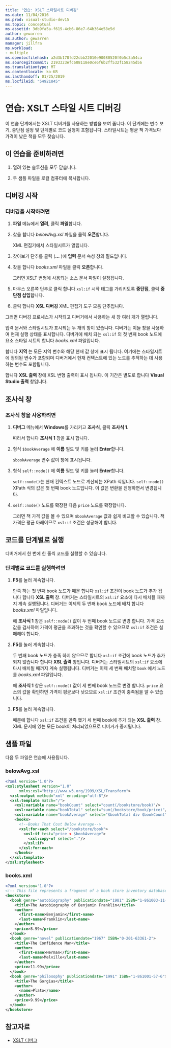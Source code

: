 ```yaml
---
title: '연습: XSLT 스타일시트 디버깅'
ms.date: 11/04/2016
ms.prod: visual-studio-dev15
ms.topic: conceptual
ms.assetid: 3db9fa5a-f619-4cb6-86e7-64b364e58e5d
author: gewarren
ms.author: gewarren
manager: jillfra
ms.workload:
- multiple
ms.openlocfilehash: a2d3b178fd22cbb22010e90080520f0b5c3a54ca
ms.sourcegitcommit: 2193323efc608118e0ce6f6b2ff532f158245d56
ms.translationtype: MT
ms.contentlocale: ko-KR
ms.lasthandoff: 01/25/2019
ms.locfileid: "54921845"
---
```

# <a name="walkthrough-debug-an-xslt-style-sheet"></a>연습: XSLT 스타일 시트 디버깅

이 연습 단계에서는 XSLT 디버거를 사용하는 방법을 보여 줍니다. 이 단계에는 변수 보기, 중단점 설정 및 단계별로 코드 실행이 포함됩니다. 스타일시트는 평균 책 가격보다 가격이 낮은 책을 모두 찾습니다.

## <a name="to-prepare-for-this-walkthrough"></a>이 연습을 준비하려면

1.  열려 있는 솔루션을 모두 닫습니다.

2.  두 샘플 파일을 로컬 컴퓨터에 복사합니다.

## <a name="start-debugging"></a>디버깅 시작

### <a name="to-start-debugging"></a>디버깅을 시작하려면

1.  **파일** 메뉴에서 **열려**, 클릭 **파일**합니다.

2.  찾을 합니다 *belowAvg.xsl* 파일을 클릭 **오픈**합니다.

     XML 편집기에서 스타일시트가 열립니다.

3.  찾아보기 단추를 클릭 (**...** )에 **입력** 문서 속성 창의 필드입니다.

4.  찾을 합니다 *books.xml* 파일을 클릭 **오픈**합니다.

     그러면 XSLT 변형에 사용되는 소스 문서 파일이 설정됩니다.

5.  마우스 오른쪽 단추로 클릭 합니다 `xsl:if` 시작 태그를 가리키도록 **중단점**, 클릭 **중단점 삽입**합니다.

6.  클릭 합니다 **XSL 디버깅** XML 편집기 도구 모음 단추입니다.

그러면 디버깅 프로세스가 시작되고 디버거에서 사용하는 새 창 여러 개가 열립니다.

입력 문서와 스타일시트가 표시되는 두 개의 창이 있습니다. 디버거는 이들 창을 사용하여 현재 실행 상태를 표시합니다. 디버거에 배치 되는 `xsl:if` 의 첫 번째 book 노드에 요소 스타일 시트의 합니다 *books.xml* 파일입니다.

합니다 **지역** 는 모든 지역 변수와 해당 현재 값 창에 표시 됩니다. 여기에는 스타일시트에 정의된 변수가 포함되며 디버거에서 현재 컨텍스트에 있는 노드를 추적하는 데 사용하는 변수도 포함됩니다.

합니다 **XSL 출력** 창에 XSL 변형 출력이 표시 됩니다. 이 기간은 별도로 합니다 **Visual Studio 출력** 창입니다.

## <a name="watch-window"></a>조사식 창

### <a name="to-use-the-watch-window"></a>조사식 창을 사용하려면

1.  **디버그** 메뉴에서 **Windows**를 가리키고 **조사식**, 클릭 **조사식 1**.

     따라서 합니다 **조사식 1** 창을 표시 합니다.

2.  형식 `$bookAverage` 에 **이름** 필드 및 키를 눌러 **Enter**합니다.

     `$bookAverage` 변수 값이 창에 표시됩니다.

3.  형식 `self::node()` 에 **이름** 필드 및 키를 눌러 **Enter**합니다.

     `self::node()`는 현재 컨텍스트 노드로 계산되는 XPath 식입니다. `self::node()` XPath 식의 값은 첫 번째 book 노드입니다. 이 값은 변환을 진행하면서 변경됩니다.

4.  `self::node()` 노드를 확장한 다음 `price` 노드를 확장합니다.

     그러면 책 가격 값을 볼 수 있으며 `$bookAverage` 값과 쉽게 비교할 수 있습니다. 책 가격은 평균 아래이므로 `xsl:if` 조건은 성공해야 합니다.

## <a name="step-through-the-code"></a>코드를 단계별로 실행
 디버거에서 한 번에 한 줄씩 코드를 실행할 수 있습니다.

### <a name="to-step-through-the-code"></a>단계별로 코드를 실행하려면

1.  **F5**를 눌러 계속합니다.

     만족 하는 첫 번째 book 노드가 때문 합니다 `xsl:if` 조건이 book 노드가 추가 됩니다 합니다 **XSL 출력** 창. 디버거는 스타일시트의 `xsl:if` 요소에 다시 배치될 때까지 계속 실행됩니다. 디버거는 이제의 두 번째 book 노드에 배치 합니다 *books.xml* 파일입니다.

     에 **조사식 1** 창은 `self::node()` 값이 두 번째 book 노드로 변경 합니다. 가격 요소 값을 검사하여 가격이 평균을 초과하는 것을 확인할 수 있으므로 `xsl:if` 조건은 실패해야 합니다.

2.  **F5**를 눌러 계속합니다.

     두 번째 book 노드가 충족 하지 않으므로 합니다 `xsl:if` 조건에 book 노드가 추가 되지 않습니다 합니다 **XSL 출력** 창입니다. 디버거는 스타일시트의 `xsl:if` 요소에 다시 배치될 때까지 계속 실행됩니다. 디버거는 이제 세 번째 배치할 `book` 에서 노드를 *books.xml* 파일입니다.

     에 **조사식 1** 창은 `self::node()` 값이 세 번째 book 노드로 변경 합니다. `price` 요소의 값을 확인하면 가격이 평균보다 낮으므로 `xsl:if` 조건이 충족됨을 알 수 있습니다.

3.  **F5**를 눌러 계속합니다.

     때문에 합니다 `xsl:if` 조건을 만족 했기 세 번째 book에 추가 되는 **XSL 출력** 창. XML 문서에 있는 모든 book이 처리되었으므로 디버거가 중지됩니다.

## <a name="sample-files"></a>샘플 파일

다음 두 파일은 연습에 사용됩니다.

### <a name="belowavgxsl"></a>belowAvg.xsl

```xml
<?xml version='1.0'?>
<xsl:stylesheet version="1.0"
      xmlns:xsl="http://www.w3.org/1999/XSL/Transform">
  <xsl:output method="xml" encoding="utf-8"/>
  <xsl:template match="/">
    <xsl:variable name="bookCount" select="count(/bookstore/book)"/>
    <xsl:variable name="bookTotal" select="sum(/bookstore/book/price)"/>
    <xsl:variable name="bookAverage" select="$bookTotal div $bookCount"/>
    <books>
      <!--Books That Cost Below Average-->
      <xsl:for-each select="/bookstore/book">
        <xsl:if test="price < $bookAverage">
          <xsl:copy-of select="."/>
        </xsl:if>
      </xsl:for-each>
    </books>
  </xsl:template>
</xsl:stylesheet>
```

### <a name="booksxml"></a>books.xml

```xml
<?xml version='1.0'?>
<!-- This file represents a fragment of a book store inventory database -->
<bookstore>
  <book genre="autobiography" publicationdate="1981" ISBN="1-861003-11-0">
    <title>The Autobiography of Benjamin Franklin</title>
    <author>
      <first-name>Benjamin</first-name>
      <last-name>Franklin</last-name>
    </author>
    <price>8.99</price>
  </book>
  <book genre="novel" publicationdate="1967" ISBN="0-201-63361-2">
    <title>The Confidence Man</title>
    <author>
      <first-name>Herman</first-name>
      <last-name>Melville</last-name>
    </author>
    <price>11.99</price>
  </book>
  <book genre="philosophy" publicationdate="1991" ISBN="1-861001-57-6">
    <title>The Gorgias</title>
    <author>
      <name>Plato</name>
    </author>
    <price>9.99</price>
  </book>
</bookstore>
```

## <a name="see-also"></a>참고자료

- [XSLT 디버그](../xml-tools/debugging-xslt.md)